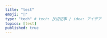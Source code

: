```yaml
---
title: "test"
emoji: "🌊"
type: "tech" # tech: 技術記事 / idea: アイデア
topics: [test]
published: true
---
```

